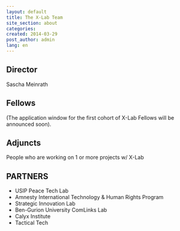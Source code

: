 ```yaml
---
layout: default
title: The X-Lab Team
site_section: about
categories:
created: 2014-03-29
post_author: admin
lang: en
---
```


<h2>Director</h2>
<p>Sascha Meinrath</p>

<h2>Fellows</h2>
<p>(The application window for the first cohort of X-Lab Fellows will be announced soon).</p>

<h2>Adjuncts</h2> 
<p>People who are working on 1 or more projects w/ X-Lab</p>

<h2>PARTNERS</h2>
<ul>
	<li>USIP Peace Tech Lab</li>
	<li>Amnesty International Technology &amp; Human Rights Program</li>
	<li>Strategic Innovation Lab</li>
	<li>Ben-Gurion University ComLinks Lab</li>
	<li>Calyx Institute</li>
	<li>Tactical Tech</li>
</ul>
